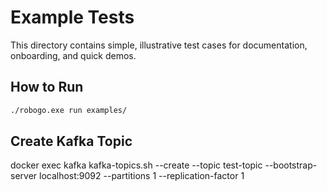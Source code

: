 # Example Tests

This directory contains simple, illustrative test cases for documentation, onboarding, and quick demos.

## How to Run

```bash
./robogo.exe run examples/
``` 

## Create Kafka Topic

docker exec kafka kafka-topics.sh --create --topic test-topic --bootstrap-server localhost:9092 --partitions 1 --replication-factor 1